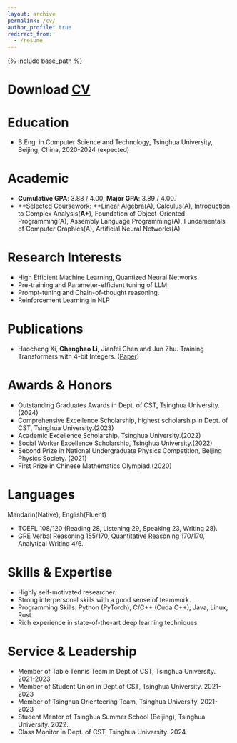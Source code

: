 ```yaml
---
layout: archive
permalink: /cv/
author_profile: true
redirect_from:
  - /resume
---
```


{% include base_path %}

Download [CV](http://lichangh20.github.io/files/CV_ChanghaoLi.pdf)
======

Education
======
* B.Eng. in Computer Science and Technology, Tsinghua University, Beijing, China, 2020-2024 (expected)

Academic
======
* **Cumulative GPA**: 3.88 / 4.00, **Major GPA**: 3.89 / 4.00.
* **Selected Coursework: **Linear Algebra(A), Calculus(A), Introduction to Complex Analysis(**A+**), Foundation of Object-Oriented Programming(A), Assembly Language Programming(A), Fundamentals of Computer Graphics(A), Artificial Neural Networks(A)
<!-- * Member of TSAIL (Tsinghua Statistical Artificial Intelligence & Learning), advised by Professor Jianfei Chen and Professor Jun Zhu -->

Research Interests
======
* High Efficient Machine Learning, Quantized Neural Networks.
* Pre-training and Parameter-efficient tuning of LLM.
* Prompt-tuning and Chain-of-thought reasoning.
* Reinforcement Learning in NLP

Publications
======
* Haocheng Xi, **Changhao Li**, Jianfei Chen and Jun Zhu. Training Transformers with 4-bit Integers. ([Paper](https://arxiv.org/pdf/2306.11987.pdf))

<!-- Research Experience
======

* Jun 2023 – Present: **Multi-Step Reasoning with Reinforcement Learning**            
  - Advised by Prof. Xiang Ren, USC INK Lab.
  - Investigated systematically how to improve the multi-step reasoning quality with small language model (Llama2-7B); propose a first distillation then reinforcement-learning framework to improve the generation quality; 
  - Co-lead the project
  
   
* Dec 2022 – May 2023: **Training Transformers with 4-bit Integers**
  -  Directed by Prof. Jianfei Chen & Prof. Jun Zhu, TSAIL.
  -  Proposed a 4-bit quantization method to train the transformer models; Use Hadamard Matrix to filter out out-of-distribution data and use leverage sampling to quantize the gradient
  -  Hardware optimization using Cuda C++; utilized its high efficiency on different GPU architectures
  -  Second author. Accepted by Main Track of NeurIPS 2023.
  -  Project selected to THU *Challenge Cup Competition* -->


Awards & Honors
======
* Outstanding Graduates Awards in Dept. of CST, Tsinghua University.(2024)
* Comprehensive Excellence Scholarship, highest scholarship in Dept. of CST, Tsinghua University.(2023)
* Academic Excellence Scholarship, Tsinghua University.(2022)
* Social Worker Excellence Scholarship, Tsinghua University.(2022)
* Second Prize in National Undergraduate Physics Competition, Beijing Physics Society. (2021)
* First Prize in Chinese Mathematics Olympiad.(2020)

Languages
======
Mandarin(Native), English(Fluent)
* TOEFL  108/120 (Reading 28, Listening 29, Speaking 23, Writing 28).
* GRE Verbal Reasoning 155/170, Quantitative Reasoning 170/170, Analytical Writing 4/6.

Skills & Expertise 
======
* Highly self-motivated researcher. 
* Strong interpersonal skills with a good sense of teamwork.
* Programming Skills: Python (PyTorch), C/C++ (Cuda C++), Java, Linux, Rust.
* Rich experience in state-of-the-art deep learning techniques.

Service & Leadership
======
* Member of Table Tennis Team in Dept.of CST, Tsinghua University. 2021-2023
* Member of Student Union in Dept.of CST, Tsinghua University. 2021-2023
* Member of Tsinghua Orienteering Team, Tsinghua University. 2021-2023
* Student Mentor of Tsinghua Summer School (Beijing), Tsinghua University. 2022.
* Class Monitor in Dept. of CST, Tsinghua University. 2024